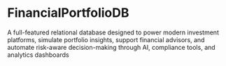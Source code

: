 # FinancialPortfolioDB
A full-featured relational database designed to power modern investment platforms, simulate portfolio insights, support financial advisors, and automate risk-aware decision-making through AI, compliance tools, and analytics dashboards
